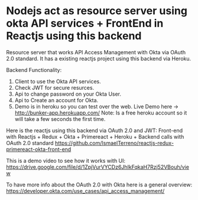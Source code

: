 # Nodejs act as resource server using okta API services + FrontEnd in Reactjs using this backend

Resource server that works API Access Management with Okta via OAuth 2.0 standard. It has a existing reactjs project using this backend via Heroku.


Backend Functionality:
1. Client to use the Okta API services.
2. Check JWT for secure resurces.
3. Api to change password on your Okta User.
4. Api to Create an account for Okta.
5. Demo is in heroku so you can test over the web.
  Live Demo here -> http://bunker-app.herokuapp.com/ Note: Is a free heroku account so it will take a few seconds the           first time.

Here is the reactjs using this backend via OAuth 2.0 and JWT:
Front-end with Reactjs + Redux + Okta + Primereact + Heroku + Backend calls with OAuth 2.0 standard
https://github.com/IsmaelTerreno/reactjs-redux-primereact-okta-front-end

This is a demo video to see how it works with UI: https://drive.google.com/file/d/1ZpjVurVYCDz6JhIkFqkaH7Rzj52VBouh/view

To have more info about the OAuth 2.0 with Okta here is a general overview: https://developer.okta.com/use_cases/api_access_management/
